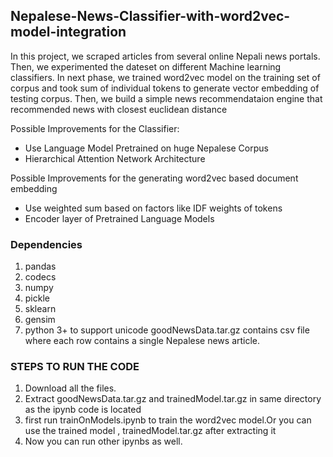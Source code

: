 ## Nepalese-News-Classifier-with-word2vec-model-integration

In this project, we scraped articles from several online Nepali news portals. Then, we experimented the dateset on different Machine learning classifiers.
In next phase, we trained word2vec model on the training set of corpus and took sum of individual tokens to generate vector embedding of testing corpus. Then, we build a simple news recommendataion engine that recommended news with closest euclidean distance

Possible Improvements for the Classifier:
* Use Language Model Pretrained on huge Nepalese Corpus
* Hierarchical Attention Network Architecture

Possible Improvements for the generating word2vec based document embedding
* Use weighted sum based on factors like IDF weights of tokens
* Encoder layer of Pretrained Language Models

### Dependencies
1. pandas
2. codecs
3. numpy
4. pickle
5. sklearn
6. gensim
7. python 3+ to support unicode 
goodNewsData.tar.gz contains csv file where each row contains a single Nepalese news article.

### STEPS TO RUN THE CODE
1) Download all the files.
2) Extract goodNewsData.tar.gz and trainedModel.tar.gz in same directory as the
ipynb code is located
3) first run trainOnModels.ipynb to train the word2vec model.Or you can use the trained model , trainedModel.tar.gz after extracting it
4) Now you can run other ipynbs as well. 
